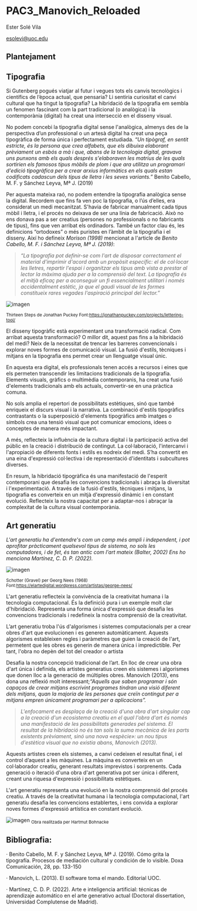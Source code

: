 # PAC3_Manovich_Reloaded
Ester Solé Vila 

esolevi@uoc.edu

## Plantejament

## Tipografia 

Si Gutenberg pogués viatjar al futur i vegues tots els canvis tecnològics i científics de l’època actual, que pensaria? Li sentiria curiositat el canvi cultural que ha tingut la tipografia? La hibridació de la tipografia em sembla un fenomen fascinant com la part tradicional (o analògica) i la contemporània (digital) ha creat una intersecció en el disseny visual. 

No podem concebi la tipografia digital sense l'analògica, almenys des de la perspectiva d’un professional o un artesà digital ha creat una peça tipogràfica de forma única i perfectament estudiada. 
*“Un tipògraf, en sentit estricte, és la persona que crea alfabets, que els dibuixa elaborant prèviament un esbós a mà i que, abans de la tecnologia digital, gravava uns punxons amb els quals després s'elaboraven les matrius de les quals sortirien els famosos tipus mòbils de plom i que ara utilitza un programari d'edició tipogràfica per a crear arxius informàtics en els quals estan codificats cadascun dels tipus de lletra i les seves variants.”* Benito Cabello, M. F. y Sánchez Leyva, Mª J. (2019)

Per aquesta mateixa raó, no podem entendre la tipografia analògica sense la digital. Recordem que fins fa ven poc la tipografia, o l’ús d’elles, era considerat un medi mecanitzat. S'havia de fabricar manualment cada tipus mòbil i lletra, i el procés no deixava de ser una línia de fabricació. Això no ens donava pas a ser creatius (persones no professionals o no fabricants de tipus), fins que ven arribat els ordinadors. També un factor clau és, les definicions “ortodoxes” o més puristes en l’àmbit de la tipografia i el disseny. 
Així ho defineix *Morison (1998)* mencionat a l'article de *Benito Cabello, M. F. i Sánchez Leyva, Mª J. (2019)*:

>*“La tipografia pot definir-se com l'art de disposar correctament el material d'imprimir d'acord amb un propòsit específic: el de col·locar les lletres, repartir l'espai i organitzar els tipus amb vista a prestar al lector la màxima ajuda per a la comprensió del text. La tipografia és el mitjà eficaç per a aconseguir un fi essencialment utilitari i només accidentalment estètic, ja que el gaudi visual de les formes constitueix rares vegades l'aspiració principal del lector.”*

![imagen](https://github.com/estersovi/PAC3_Manovich_Reloaded/assets/132821001/3fa63bb7-cb35-4922-835b-0988f5dd3d44)

<sub>Thirteen Steps de Jonathan Puckey Font:https://jonathanpuckey.com/projects/lettering-tool/ </sub>

El disseny tipogràfic està experimentant una transformació radical. Com arribat aquesta transformació? O millor dit, aquest pas fins a la hibridació del medi? Neix de la necessitat de trencar les barreres convencionals i explorar noves formes de comunicació visual. La fusió d'estils, tècniques i mitjans en la tipografia ens permet crear un llenguatge visual únic.  

En aquesta era digital, els professionals tenen accés a recursos i eines que els permeten transcendir les limitacions tradicionals de la tipografia. Elements visuals, gràfics o multimèdia contemporanis, ha creat una fusió d'elements tradicionals amb els actuals, convertir-se en una pràctica comuna. 

No sols amplia el repertori de possibilitats estètiques, sinó que també enriqueix el discurs visual i la narrativa. La combinació d'estils tipogràfics contrastants o la superposició d'elements tipogràfics amb imatges o símbols crea una tensió visual que pot comunicar emocions, idees o conceptes de manera més impactant.

A més, reflecteix la influència de la cultura digital i la participació activa del públic en la creació i distribució de contingut. La col·laboració, l'intercanvi i l'apropiació de diferents fonts i estils es nodreix del medi. S’ha convertit en una eina d'expressió col·lectiva i de representació d'identitats i subcultures diverses.

En resum, la hibridació tipogràfica és una manifestació de l'esperit contemporani que desafia les convencions tradicionals i abraça la diversitat i l'experimentació. A través de la fusió d'estils, tècniques i mitjans, la tipografia es converteix en un mitjà d'expressió dinàmic i en constant evolució. Reflecteix la nostra capacitat per a adaptar-nos i abraçar la complexitat de la cultura visual contemporània.

## Art generatiu

*L'art generatiu ha d'entendre's com un camp més ampli i independent, i pot aprofitar pràcticament qualsevol tipus de sistema, no sols les computadores, i de fet, és tan antic com l'art mateix (Balter, 2002) Ens ho menciona Martínez, C. D. P. (2022).*

![imagen](https://github.com/estersovi/PAC3_Manovich_Reloaded/assets/132821001/496e16f7-d669-48cb-9cc5-a7c800da9f10) 

<sub>Schotter (Gravel) per Georg Nees (1968) Font:https://elartedigital.wordpress.com/artistas/george-nees/ </sub>

L'art generatiu reflecteix la convivència de la creativitat humana i la tecnologia computacional. És la definició pura i un exemple molt clar d'hibridació. Representa una forma única d'expressió que desafia les convencions tradicionals i redefineix la nostra comprensió de la creativitat. 

L’art generatiu troba l'ús d'algorismes i sistemes computacionals per a crear obres d'art que evolucionen i es generen automàticament. Aquests algorismes estableixen regles i paràmetres que guien la creació de l'art, permetent que les obres es generin de manera única i impredictible. Per tant, l'obra no depèn del tot del creador o artista

Desafia la nostra concepció tradicional de l’art. En lloc de crear una obra d'art única i definida, els artistes generatius creen els sistemes i algorismes que donen lloc a la generació de múltiples obres. Manovich (2013), ens dona una reflexió molt interessant;*“Aquells que saben programar i són capaços de crear mitjans escrivint programes tindran una visió diferent dels mitjans, quan la majoria de les persones que creïn contingut per a mitjans empren únicament programari per a aplicacions”.*

> *L'enfocament es desplaça de la creació d'una obra d'art singular cap a la creació d'un ecosistema creatiu en el qual l'obra d'art és només una manifestació de les possibilitats generades pel sistema. El resultat de la hibridació no és tan sols la suma mecànica de les parts existents prèviament, sinó una nova «espècie»: un nou tipus d'estètica visual que no existia abans, Manovich (2013).*

Aquests artistes creen els sistemes, a canvi cedeixen el resultat final, i el control d’aquest a les màquines. La màquina es converteix en un col·laborador creatiu, generant resultats imprevistos i sorprenents. Cada generació o iteració d'una obra d'art generativa pot ser única i diferent, creant una riquesa d'expressió i possibilitats estètiques. 

L'art generatiu representa una evolució en la nostra comprensió del procés creatiu. A través de la creativitat humana i la tecnologia computacional, l'art generatiu desafia les convencions establertes, i ens convida a explorar noves formes d'expressió artística en constant evolució.

![imagen](https://github.com/estersovi/PAC3_Manovich_Reloaded/assets/132821001/162f5af7-bbaa-4905-bcb5-124cd7737017 "Obra realitzada per Hartmut Bohnacker")
<sub>Obra realitzada per Hartmut Bohnacke</sub>


## Bibliografia:

· Benito Cabello, M. F. y Sánchez Leyva, Mª J. (2019). Cómo grita la tipografía. Procesos de mediación cultural y condición de lo visible. Doxa Comunicación, 28, pp. 133-150

· Manovich, L. (2013). El software toma el mando. Editorial UOC.

· Martínez, C. D. P. (2022). Arte e inteligencia artificial: técnicas de aprendizaje automático en el arte generativo actual (Doctoral dissertation, Universidad Complutense de Madrid).

